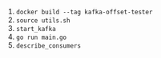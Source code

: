 1. `docker build --tag kafka-offset-tester`
2. `source utils.sh`
3. `start_kafka`
3. `go run main.go`
5. `describe_consumers`
